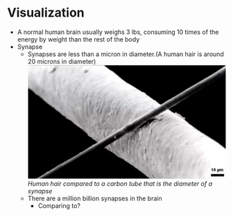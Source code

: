 # Visualization
- A normal human brain usually weighs 3 lbs, consuming 10 times of the energy by weight than the rest of the body
- Synapse
  - Synapses are less than a micron in diameter.(A human hair is around 20 microns in diameter)
 ![S](./img/synapse-size-comparison.JPG) 
 *Human hair compared to a carbon tube that is the diameter of a synapse* 
  - There are a million billion synapses in the brain
    - Comparing to?
